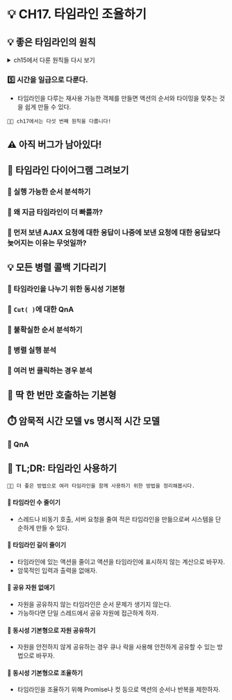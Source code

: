 # 💡 CH17. 타임라인 조율하기

## 💡 좋은 타임라인의 원칙

<details>
<summary>ch15에서 다룬 원칙들 다시 보기</summary>
<div markdown="1">

- 가능한 실행 순서의 개수 공식

  <img src="https://github.com/JeongwooHam/FE_Study_Logs/assets/123251211/d4723d1a-cf92-4ef7-a2d3-e9650756bd64" width="30%"/>

### 1️⃣ 타임라인은 적을수록 이해하기 쉽다.

- 타임라인이 하나라면 모든 액션은 앞의 액션 다음에 바로 실행되므로 가장 이해하기 쉽다.
- 멀티스레드, 비동기 콜백, 클라이언트-서버 간 통신 등을 사용하려면 새로운 타임라인이 필요하다.
- 위의 공식에서 t를 줄인다면 훨씬 이해하기 쉬운 시스템이 된다.

### 2️⃣ 타임라인은 짧을수록 이해하기 쉽다.

- 타임라인의 단계(위의 공식에서 a)를 줄인다면 실행 가능한 순서의 수도 많이 줄어들기 때문에 이해하기 쉬운 타임라인을 만들 수 있다.

### 3️⃣ 공유하는 자원이 적을수록 이해하기 쉽다.

- 서로 다른 타임라인에 있는 두 액션이 서로 자원을 공유하지 않는다면 실행 순서에 신경을 쓸 필요가 없다.
- 실행 가능한 순서의 개수가 줄어들지 않더라도 신경써야 할 실행 가능한 순서를 줄일 수 있다.

### 4️⃣ 자원을 공유한다면 서로 조율해야 한다.

- 공유 자원을 3️⃣번에서 많이 없애더라도 남아있는 공유 자원들은 타임라인 간에 안전하게 공유되어야 한다.
- 안전하게 공유
  - 올바른 순서대로 자원을 쓰고 돌려준다.
- 타임라인 간 조율
  - 올바른 결과를 주지 않는 실행 순서를 없애는 것

</div>
</details>

### 5️⃣ 시간을 일급으로 다룬다.

- 타임라인을 다루는 재사용 가능한 객체를 만들면 액션의 순서와 타이밍을 맞추는 것을 쉽게 만들 수 있다.

```
👩‍🏫 ch17에서는 다섯 번째 원칙을 다룹니다!
```

## ⚠️ 아직 버그가 남아있다!

## 💫 타임라인 다이어그램 그려보기

### 🔎 실행 가능한 순서 분석하기

### 🧐 왜 지금 타임라인이 더 빠를까?

### 🤔 먼저 보낸 AJAX 요청에 대한 응답이 나중에 보낸 요청에 대한 응답보다 늦어지는 이유는 무엇일까?

## 💡 모든 병렬 콜백 기다리기

### 📍 타임라인을 나누기 위한 동시성 기본형

### 🧐 <code>Cut( )</code>에 대한 QnA

### 🔎 불확실한 순서 분석하기

### 🔎 병렬 실행 분석

### 🔎 여러 번 클릭하는 경우 분석

## 📢 딱 한 번만 호출하는 기본형

## ⏱️ 암묵적 시간 모델 vs 명시적 시간 모델

### 🤔 QnA

## 📄 TL;DR: 타임라인 사용하기

```
👩‍🏫 더 좋은 방법으로 여러 타임라인을 함께 사용하기 위한 방법을 정리해봅시다.
```

#### 📍 타임라인 수 줄이기

- 스레드나 비동기 호출, 서버 요청을 줄여 적은 타임라인을 만듦으로써 시스템을 단순하게 만들 수 있다.

#### 📍 타임라인 길이 줄이기

- 타임라인에 있는 액션을 줄이고 액션을 타임라인에 표시하지 않는 계산으로 바꾸자.
- 암묵적인 입력과 출력을 없애자.

#### 📍 공유 자원 없애기

- 자원을 공유하지 않는 타임라인은 순서 문제가 생기지 않는다.
- 가능하다면 단일 스레드에서 공유 자원에 접근하게 하자.

#### 📍 동시성 기본형으로 자원 공유하기

- 자원을 안전하지 않게 공유하는 경우 큐나 락을 사용해 안전하게 공유할 수 있는 방법으로 바꾸자.

#### 📍 동시성 기본형으로 조율하기

- 타임라인을 조율하기 위해 Promise나 컷 등으로 액션의 순서나 반복을 제한하자.
